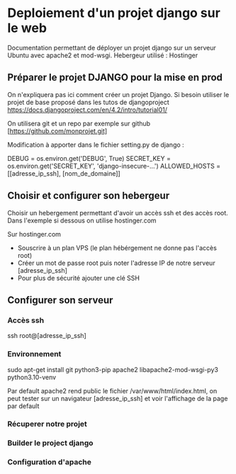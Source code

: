 # Deploiement d'un projet django sur le web
Documentation permettant de déployer un projet django sur un serveur Ubuntu avec apache2 et mod-wsgi. Hebergeur utilisé : Hostinger  

## Préparer le projet DJANGO pour la mise en prod
On n'expliquera pas ici comment créer un projet Django. Si besoin utiliser le projet de base proposé dans les tutos de djangoproject 
https://docs.djangoproject.com/en/4.2/intro/tutorial01/

On utilisera git et un repo par exemple sur github [https://github.com/monprojet.git]

Modification à apporter dans le fichier setting.py de django :

DEBUG = os.environ.get('DEBUG', True)
SECRET_KEY = os.environ.get('SECRET_KEY', 'django-insecure-...')
ALLOWED_HOSTS = [[adresse_ip_ssh], [nom_de_domaine]]


## Choisir et configurer son hebergeur
Choisir un hebergement permettant d'avoir un accès ssh et des accès root.
Dans l'exemple si dessous on utilise hostinger.com

Sur hostinger.com
- Souscrire à un plan VPS (le plan hébérgement ne donne pas l'accès root)
- Créer un mot de passe root puis noter l'adresse IP de notre serveur [adresse_ip_ssh]
- Pour plus de sécurité ajouter une clé SSH 

## Configurer son serveur 
### Accès ssh
ssh root@[adresse_ip_ssh]

### Environnement
sudo apt-get install git python3-pip apache2 libapache2-mod-wsgi-py3 python3.10-venv

Par default apache2 rend public le fichier /var/www/html/index.html, on peut tester sur un navigateur [adresse_ip_ssh] et voir l'affichage de la page par default

### Récuperer notre projet

### Builder le project django 


### Configuration d'apache 

 